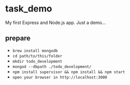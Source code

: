 # task_demo
My first Express and Node.js app. Just a demo...

## prepare
- `brew install mongodb`
- `cd path/to/this/folder`
- `mkdir todo_development`
- `mongod --dbpath ./todo_development/`
- `npm install supervisor && npm install && npm start`
- `open your browser in http://localhost:3000`
